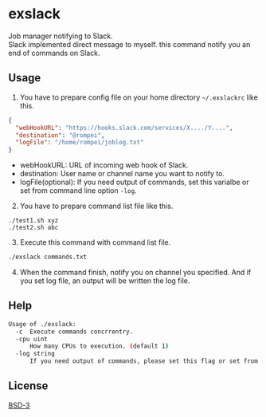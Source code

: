 # exslack

Job manager notifying to Slack.   
Slack implemented direct message to myself. this command notify you an end of commands on Slack.


## Usage

1. You have to prepare config file on your home directory `~/.exslackrc` like this.

```json
{
  "webHookURL": "https://hooks.slack.com/services/X..../Y....",
  "destination": "@rompei",
  "logFile": "/home/rompei/joblog.txt"
}
```

- webHookURL: URL of incoming web hook of Slack.
- destination: User name or channel name you want to notify to.
- logFile(optional): If you need output of commands, set this varialbe or set from command line option `-log`.

2. You have to prepare command list file like this.

```
./test1.sh xyz
./test2.sh abc
```

3. Execute this command with command list file.

```bash
./exslack commands.txt
```

4. When the command finish, notify you on channel you specified. And if you set log file, an output will be written the log file.


## Help

```bash
Usage of ./exslack:
  -c  Execute commands concrrentry.
  -cpu uint
      How many CPUs to execution. (default 1)
  -log string
      If you need output of commands, please set this flag or set from config file.
```

## License

[BSD-3](https://opensource.org/licenses/BSD-3-Clause)
